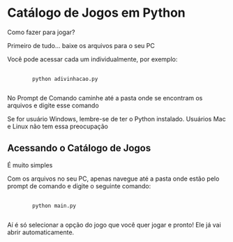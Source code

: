 <h1>Catálogo de Jogos em Python</h1>

<p>Como fazer para jogar?</p>
<p>Primeiro de tudo... baixe os arquivos para o seu PC</p>
<p>Você pode acessar cada um individualmente, por exemplo:</p>
<pre>
    <code>
        python adivinhacao.py
    </code>
</pre>
<p>No Prompt de Comando caminhe até a pasta onde se encontram os arquivos e digite esse comando</p>
<p>Se for usuário Windows, lembre-se de ter o Python instalado. Usuários Mac e Linux não tem essa preocupação</p>

<h2>Acessando o Catálogo de Jogos</h2>

<p>É muito simples</p>
<p>Com os arquivos no seu PC, apenas navegue até a pasta onde estão pelo prompt de comando e digite o seguinte comando:</p>
<pre>
    <code>
        python main.py
    </code>
</pre>
<p>Aí é só selecionar a opção do jogo que você quer jogar e pronto! Ele já vai abrir automaticamente.</p>
